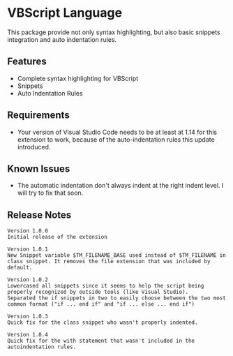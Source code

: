 # VBScript Language

This package provide not only syntax highlighting, but also basic snippets integration and auto indentation rules.

## Features

- Complete syntax highlighting for VBScript
- Snippets
- Auto Indentation Rules

## Requirements

 - Your version of Visual Studio Code needs to be at least at 1.14 for this extension to work, because of the auto-indentation rules this update introduced.

## Known Issues

- The automatic indentation don't always indent at the right indent level. I will try to fix that soon.

## Release Notes

	Version 1.0.0
	Initial release of the extension

	Version 1.0.1
	New Snippet variable $TM_FILENAME_BASE used instead of $TM_FILENAME in class snippet. It removes the file extension that was included by default.

	Version 1.0.2
	Lowercased all snippets since it seems to help the script being properly recognized by outside tools (like Visual Studio).
	Separated the if snippets in two to easily choose between the two most common format ("if ... end if" and "if ... else ... end if")

	Version 1.0.3
	Quick fix for the class snippet who wasn't properly indented.

	Version 1.0.4
	Quick fix for the with statement that wasn't included in the autoindentation rules.